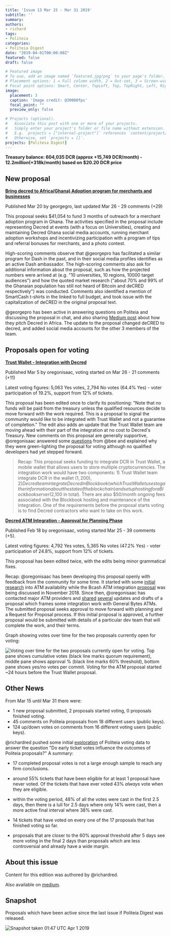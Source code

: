 ```yaml
---
title: 'Issue 13 Mar 15 - Mar 31 2019'
subtitle: ''
summary: 
authors:
- richard
tags:
- Politeia
categories:
- Politeia Digest
date: "2019-04-01T00:00:00Z"
featured: false
draft: false

# Featured image
# To use, add an image named `featured.jpg/png` to your page's folder.
# Placement options: 1 = Full column width, 2 = Out-set, 3 = Screen-width
# Focal point options: Smart, Center, TopLeft, Top, TopRight, Left, Right, BottomLeft, Bottom, BottomRight
image:
  placement: 3
  caption: 'Image credit: @30000fps'
  focal_point: ""
  preview_only: false

# Projects (optional).
#   Associate this post with one or more of your projects.
#   Simply enter your project's folder or file name without extension.
#   E.g. `projects = ["internal-project"]` references `content/project/deep-learning/index.md`.
#   Otherwise, set `projects = []`.
projects: [Politeia Digest]
---
```


**Treasury balance: 604,035 DCR (approx +15,749 DCR/month) - $12.2 million (+$318k/month) based on $20.20 DCR price**

## New proposal

[**Bring decred to Africa(Ghana) Adoption program for merchants and businesses**](https://proposals.decred.org/proposals/dac06f18bfeb5f7667e56554774de3bb99151018ce16a64f5353bab45819763b)

Published Mar 20 by georgegro, last updated Mar 26 - 29 comments (+29)

This proposal seeks $41,054 to fund 3 months of outreach for a merchant adoption program in Ghana. The activities specified in the proposal include representing Decred at events (with a focus on Universities), creating and maintaining Decred Ghana social media accounts, running merchant adoption workshops and incentivizing participation with a program of tips and referral bonuses for merchants, and a photo contest.

High-scoring comments observe that @georgepro has facilitated a similar program for Dash in the past, and in their social media profiles identifies as an active Dash ambassador. The high-scoring comments also ask for additional information about the proposal, such as how the projected numbers were arrived at (e.g. "10 universities, 10 regions, 10000 target audiences") and how the quoted market research ("about 70% and 99% of the Ghanaian population has still not heard of Bitcoin and deCRED respectively") was conducted. Comments also identified a mention of SmartCash t-shirts in the linked to full budget, and took issue with the capitalization of deCRED in the original proposal text.

@georgepro has been active in answering questions on Politeia and discussing the proposal in chat, and also sharing [Medium post](https://medium.com/@aappiahpro1/how-i-pitch-decred-in-africa-62b9ee8da7e1) about how they pitch Decred in Africa. The update to the proposal changed deCRED to decred, and added social media accounts for the other 3 members of the team.

## Proposals open for voting

**[Trust Wallet - Integration with Decred](https://proposals.decred.org/proposals/2ababdea7da2b3d8312a773d477272135a883ed772ba99cdf31eddb5f261d571)**

Published Mar 5 by oregonisaac, voting started on Mar 26 - 21 comments (+11)

Latest voting figures: 5,063 Yes votes, 2,794 No votes (64.4% Yes) - voter participation of 19.2%, support from 12% of tickets.

This proposal has been edited once to clarify its positioning: "Note that no funds will be paid from the treasury unless the qualified resources decide to move forward with the work required. This is a proposal to signal the community would like to be integrated with Trust Wallet and not a guarantee of completion." The edit also adds an update that the Trust Wallet team are moving ahead with their part of the integration at no cost to Decred's Treasury. New comments on this proposal are generally supportive, @oregonisaac answered some [questions](https://proposals.decred.org/proposals/2ababdea7da2b3d8312a773d477272135a883ed772ba99cdf31eddb5f261d571/comments/17) from @bee and explained why they were green-lighting the proposal for voting although no qualified developers had yet stepped forward. 

> Recap: This proposal seeks funding to integrate DCR in Trust Wallet, a mobile wallet that allows users to store multiple cryptocurrencies. The integration work would have two components: 1) Trust Wallet team integrate DCR in the wallet ($1,200), 2) Decred team integrate Decred in Blockbook (which Trust Wallet uses to gather information about the state of the blockchain) and set up hosting for a Blockbook server ($2,100 in total). There are also $50/month ongoing fees associated with the Blockbook hosting and maintenance of the integration. One of the requirements before the proposal starts voting is to find Decred contractors who want to take on this work.

**[Decred ATM Integration - Approval for Planning Phase](https://proposals.decred.org/proposals/aea224a561cfed183f514a9ac700d68ba8a6c71dfbee71208fb9bff5fffab51d)**

Published Feb 18 by oregonisaac, voting started Mar 25 - 39 comments (+5).

Latest voting figures: 4,792 Yes votes, 5,365 No votes (47.2% Yes) - voter participation of 24.8%, support from 12% of tickets.

This proposal has been edited twice, with the edits being minor grammatical fixes.

Recap: @oregonisaac has been developing this proposal openly with feedback from the community for some time. It started with some [initial research](https://proposals.decred.org/proposals/bb7e19283d5c65fed598d5a2f4afcc2b5d2eab187b9cb84fc4304430f80b5ad1/comments/22) into ATM availability while the Bcash ATM integration [proposal](https://proposals.decred.org/proposals/bb7e19283d5c65fed598d5a2f4afcc2b5d2eab187b9cb84fc4304430f80b5ad1) was being discussed in November 2018. Since then, @oregonisaac has contacted major ATM providers and [shared](http://zer0byte.com/zeropastebin/?486d12a5d9413a9e#EOvkXU8zNW0fQZOEExMCr9Lf04BdK3hyuic7ZqyrVus=) [several](https://gist.github.com/oregonisaac/c25bac8e0ee9d4e99997b230885296eb) updates and drafts of a proposal which frames some integration work with General Bytes ATMs. The submitted proposal seeks approval to move forward with planning and a Request for Proposal process. If this initial proposal is approved, a further proposal would be submitted with details of a particular dev team that will complete the work, and their terms.

Graph showing votes over time for the two proposals currently open for voting:

![Voting over time for the two proposals currently open for voting. Top pane shows cumulative votes (black line marks quorum requirement), middle pane shows approval % (black line marks 60% threshold), bottom pane shows yes/no votes per commit. Voting for the ATM proposal started ~24 hours before the Trust Wallet proposal.](issue13-proposal-voting-over-time.png "Voting over time for the two proposals currently open for voting. Top pane shows cumulative votes (black line marks quorum requirement), middle pane shows approval % (black line marks 60% threshold), bottom pane shows yes/no votes per commit. Voting for the ATM proposal started ~24 hours before the Trust Wallet proposal.")

## Other News

From Mar 15 until Mar 31 there were:

- 1 new proposal submitted, 2 proposals started voting, 0 proposals finished voting.
- 45 comments on Politeia proposals from 18 different users (public keys).
- 124  up/down votes on comments from  16  different voting users (public keys).

@richardred pushed some initial [exploration](https://github.com/RichardRed0x/pi-research/blob/master/analysis/voting/early-voting-influence.md) of Politeia voting data to answer the question "Do early ticket votes influence the outcomes of Politeia proposals?" A summary:

* 17 completed proposal votes is not a large enough sample to reach any firm conclusions.

* around 55% tickets that have been eligible for at least 1 proposal have never voted. Of the tickets that have ever voted 43% *always* vote when they are eligible.
* within the voting period, 48% of all the votes were cast in the first 2.5 days, then there is a lull for 2.5 days where only 14% were cast, then a more active final interval where 38% were cast.
* 14 tickets that have voted on every one of the 17 proposals that has finished voting so far.
* proposals that are closer to the 60% approval threshold after 5 days see more voting in the final 2 days than proposals which are less controversial and already have a wide margin.

## About this issue

Content for this edition was authored by @richardred.

Also available on [medium](https://medium.com/politeia-digest/issue-13-mar-15-mar-31-2019-fe4cb1507d1b).

## Snapshot

Proposals which have been active since the last issue if Politeia Digest was released.

![Snapshot taken 01:47 UTC Apr 1 2019](013-snapshot.png "Snapshot taken 01:47 UTC Apr 1 2019")

